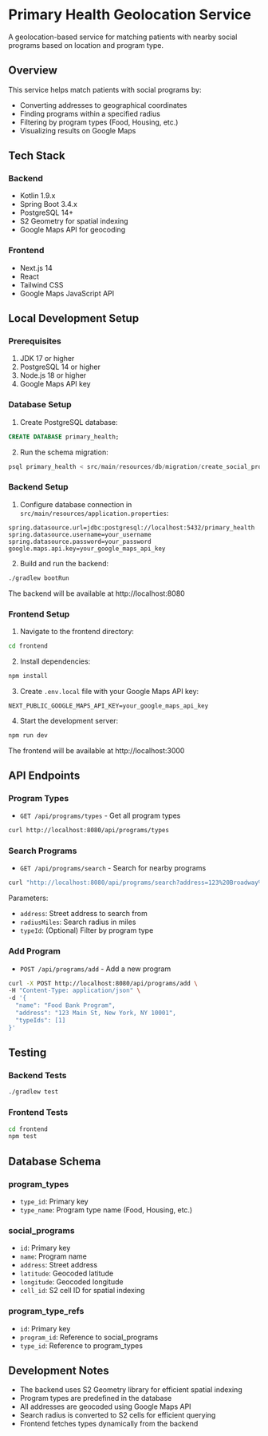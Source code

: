 # Primary Health Geolocation Service

A geolocation-based service for matching patients with nearby social programs based on location and program type.

## Overview

This service helps match patients with social programs by:
- Converting addresses to geographical coordinates
- Finding programs within a specified radius
- Filtering by program types (Food, Housing, etc.)
- Visualizing results on Google Maps

## Tech Stack

### Backend
- Kotlin 1.9.x
- Spring Boot 3.4.x
- PostgreSQL 14+
- S2 Geometry for spatial indexing
- Google Maps API for geocoding

### Frontend
- Next.js 14
- React
- Tailwind CSS
- Google Maps JavaScript API

## Local Development Setup

### Prerequisites
1. JDK 17 or higher
2. PostgreSQL 14 or higher
3. Node.js 18 or higher
4. Google Maps API key

### Database Setup
1. Create PostgreSQL database:
```sql
CREATE DATABASE primary_health;
```

2. Run the schema migration:
```sql
psql primary_health < src/main/resources/db/migration/create_social_programs_tables_V2.sql
```

### Backend Setup
1. Configure database connection in `src/main/resources/application.properties`:
```properties
spring.datasource.url=jdbc:postgresql://localhost:5432/primary_health
spring.datasource.username=your_username
spring.datasource.password=your_password
google.maps.api.key=your_google_maps_api_key
```

2. Build and run the backend:
```bash
./gradlew bootRun
```

The backend will be available at http://localhost:8080

### Frontend Setup
1. Navigate to the frontend directory:
```bash
cd frontend
```

2. Install dependencies:
```bash
npm install
```

3. Create `.env.local` file with your Google Maps API key:
```
NEXT_PUBLIC_GOOGLE_MAPS_API_KEY=your_google_maps_api_key
```

4. Start the development server:
```bash
npm run dev
```

The frontend will be available at http://localhost:3000

## API Endpoints

### Program Types
- `GET /api/programs/types` - Get all program types
```bash
curl http://localhost:8080/api/programs/types
```

### Search Programs
- `GET /api/programs/search` - Search for nearby programs
```bash
curl "http://localhost:8080/api/programs/search?address=123%20Broadway%20St&radiusMiles=2&typeId=1"
```

Parameters:
- `address`: Street address to search from
- `radiusMiles`: Search radius in miles
- `typeId`: (Optional) Filter by program type

### Add Program
- `POST /api/programs/add` - Add a new program
```bash
curl -X POST http://localhost:8080/api/programs/add \
-H "Content-Type: application/json" \
-d '{
  "name": "Food Bank Program",
  "address": "123 Main St, New York, NY 10001",
  "typeIds": [1]
}'
```

## Testing

### Backend Tests
```bash
./gradlew test
```

### Frontend Tests
```bash
cd frontend
npm test
```

## Database Schema

### program_types
- `type_id`: Primary key
- `type_name`: Program type name (Food, Housing, etc.)

### social_programs
- `id`: Primary key
- `name`: Program name
- `address`: Street address
- `latitude`: Geocoded latitude
- `longitude`: Geocoded longitude
- `cell_id`: S2 cell ID for spatial indexing

### program_type_refs
- `id`: Primary key
- `program_id`: Reference to social_programs
- `type_id`: Reference to program_types

## Development Notes

- The backend uses S2 Geometry library for efficient spatial indexing
- Program types are predefined in the database
- All addresses are geocoded using Google Maps API
- Search radius is converted to S2 cells for efficient querying
- Frontend fetches types dynamically from the backend
